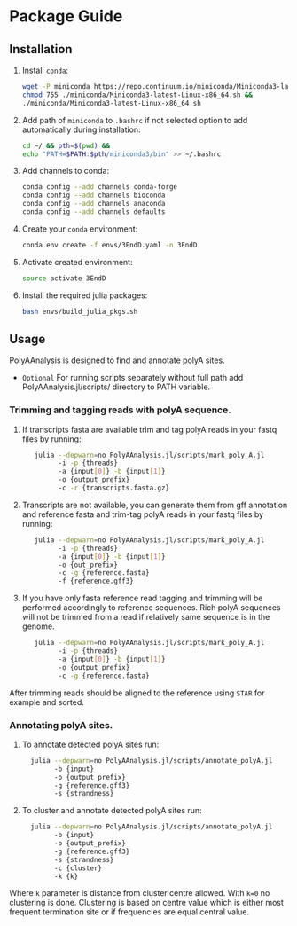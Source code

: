 # Package Guide

## Installation

1. Install `conda`:
   ```bash
   wget -P miniconda https://repo.continuum.io/miniconda/Miniconda3-latest-Linux-x86_64.sh &&
   chmod 755 ./miniconda/Miniconda3-latest-Linux-x86_64.sh &&
   ./miniconda/Miniconda3-latest-Linux-x86_64.sh
   ```

2. Add path of `miniconda` to `.bashrc` if not selected option to add automatically during installation:
   ```bash
   cd ~/ && pth=$(pwd) &&
   echo "PATH=$PATH:$pth/miniconda3/bin" >> ~/.bashrc
   ```

3. Add channels to conda:
   ```bash
   conda config --add channels conda-forge
   conda config --add channels bioconda
   conda config --add channels anaconda
   conda config --add channels defaults
   ```

4. Create your `conda` environment:
   ```bash
   conda env create -f envs/3EndD.yaml -n 3EndD
   ```

5. Activate created environment:
   ```bash
   source activate 3EndD
   ```

6. Install the required julia packages:
   ```bash
   bash envs/build_julia_pkgs.sh
   ```

## Usage

PolyAAnalysis is designed to find and annotate polyA sites.

* `Optional` For running scripts separately without full path
    add PolyAAnalysis.jl/scripts/ directory to PATH variable.

### Trimming and tagging reads with polyA sequence.

1. If transcripts fasta are available trim and tag polyA reads in your fastq files by running:
   ```bash
      julia --depwarn=no PolyAAnalysis.jl/scripts/mark_poly_A.jl
            -i -p {threads}
            -a {input[0]} -b {input[1]}
            -o {output_prefix}
            -c -r {transcripts.fasta.gz}
   ```

2. Transcripts are not available, you can generate them from gff annotation
    and reference fasta and trim-tag polyA reads in your fastq files by running:
   ```bash
      julia --depwarn=no PolyAAnalysis.jl/scripts/mark_poly_A.jl
            -i -p {threads}
            -a {input[0]} -b {input[1]}
            -o {out_prefix}
            -c -g {reference.fasta}
            -f {reference.gff3}
   ```

3. If you have only fasta reference read tagging and trimming will be performed
    accordingly to reference sequences. Rich polyA sequences will not be trimmed
    from a read if relatively same sequence is in the genome.
   ```bash
      julia --depwarn=no PolyAAnalysis.jl/scripts/mark_poly_A.jl
            -i -p {threads}
            -a {input[0]} -b {input[1]}
            -o {output_prefix}
            -c -g {reference.fasta}
   ```

After trimming reads should be aligned to the reference using `STAR` for example
and sorted.

### Annotating polyA sites.

1. To annotate detected polyA sites run:
   ```bash
     julia --depwarn=no PolyAAnalysis.jl/scripts/annotate_polyA.jl
           -b {input}
           -o {output_prefix}
           -g {reference.gff3}
           -s {strandness}
   ```
2. To cluster and annotate detected polyA sites run:
   ```bash
     julia --depwarn=no PolyAAnalysis.jl/scripts/annotate_polyA.jl
           -b {input}
           -o {output_prefix}
           -g {reference.gff3}
           -s {strandness}
           -c {cluster}
           -k {k}
   ```
Where `k` parameter is distance from cluster centre allowed. With `k=0` no
clustering is done. Clustering is based on centre value which is
either most frequent termination site or if frequencies are equal central value.
